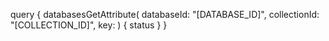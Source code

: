 query {
    databasesGetAttribute(
        databaseId: "[DATABASE_ID]",
        collectionId: "[COLLECTION_ID]",
        key: 
    ) {
        status
    }
}